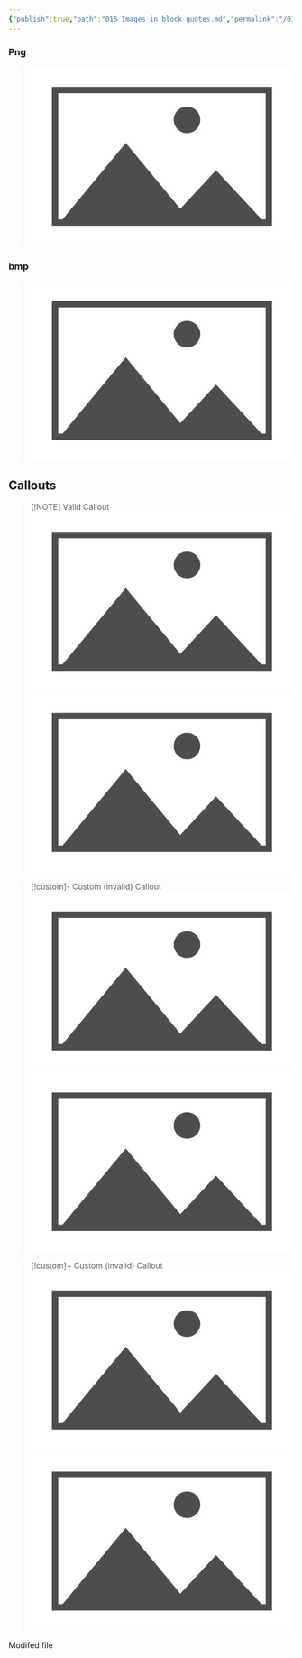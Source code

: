 ```yaml
---
{"publish":true,"path":"015 Images in block quotes.md","permalink":"/015-images-in-block-quotes/","PassFrontmatter":true}
---
```



### Png

> ![placeholder - Copy.png](A%20Assets/placeholder%20-%20Copy.png)


### bmp

> ![placeholder.bmp](A%20Assets/placeholder.bmp)


## Callouts

> [!NOTE] Valid Callout
> ![placeholder.bmp|100](A%20Assets/placeholder.bmp)
> ![placeholder - Copy.png|100](A%20Assets/placeholder%20-%20Copy.png)



> [!custom]- Custom (invalid) Callout
> ![placeholder.bmp|100](A%20Assets/placeholder.bmp)
> ![placeholder - Copy.png|100](A%20Assets/placeholder%20-%20Copy.png)


> [!custom]+ Custom (invalid) Callout
> ![placeholder.bmp|100](A%20Assets/placeholder.bmp)
> ![placeholder - Copy.png|100](A%20Assets/placeholder%20-%20Copy.png)

Modifed file